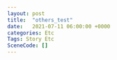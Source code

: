 ```yaml
---
layout: post
title:  "others_test"
date:   2021-07-11 06:00:00 +0000
categories: Etc
Tags: Story Etc
SceneCode: []
---
```

